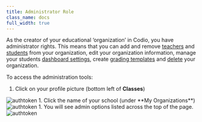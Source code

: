 ```yaml
---
title: Administrator Role
class_name: docs
full_width: true
---
```


As the creator of your educational ‘organization’ in Codio, you have administrator rights. This means that you can add and remove [teachers](/docs/teacher/create/addteachers/) and [students](/docs/teacher/create/bulkupload/) from your organization, edit your organization information, manage your students [dashboard settings](/docs/teacher/create/dash/), create [grading templates](/docs/teacher/assess/rubric/) and [delete](/docs/teacher/create/deleteorg/) your organization.

To access the administration tools:

1. Click on your profile picture (bottom left of  **Classes**) 
<img alt="authtoken" src="/img/docs/class_administration/profilepic.png" class="simple"/>
1. Click the name of your school (under **My Organizations**)
<img alt="authtoken" src="/img/docs/class_administration/addteachers/myschoolorg.png" class="simple"/>
1. You will see admin options listed across the top of the page. 
<img alt="authtoken" src="/img/docs/manage_organization/memberstab.png" class="simple"/>


